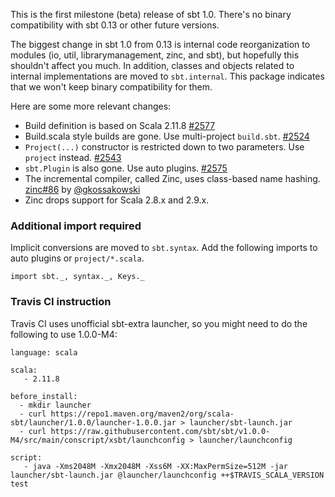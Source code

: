   [@eed3si9n]: https://github.com/eed3si9n
  [@gkossakowski]: https://github.com/gkossakowski
  [@dwijnand]: http://github.com/dwijnand
  [@Duhemm]: https://github.com/Duhemm
  [@jsuereth]: https://github.com/jsuereth
  [86]: https://github.com/sbt/zinc/pull/86
  [2577]: https://github.com/sbt/sbt/pull/2577
  [2575]: https://github.com/sbt/sbt/pull/2575
  [2543]: https://github.com/sbt/sbt/pull/2543
  [2524]: https://github.com/sbt/sbt/pull/2524

This is the first milestone (beta) release of sbt 1.0.
There's no binary compatibility with sbt 0.13 or other future versions.

The biggest change in sbt 1.0 from 0.13 is internal code reorganization to modules
(io, util, librarymanagement, zinc, and sbt), but hopefully this shouldn't affect you much.
In addition, classes and objects related to internal implementations are moved to `sbt.internal`.
This package indicates that we won't keep binary compatibility for them.

Here are some more relevant changes:

- Build definition is based on Scala 2.11.8 [#2577][2577]
- Build.scala style builds are gone. Use multi-project `build.sbt`. [#2524][2524]
- `Project(...)` constructor is restricted down to two parameters. Use `project` instead. [#2543][2543]
- `sbt.Plugin` is also gone. Use auto plugins. [#2575][2575]
- The incremental compiler, called Zinc, uses class-based name hashing. [zinc#86][86] by [@gkossakowski][@gkossakowski]
- Zinc drops support for Scala 2.8.x and 2.9.x.

### Additional import required

Implicit conversions are moved to `sbt.syntax`. Add the following imports to auto plugins
or `project/*.scala`.

    import sbt._, syntax._, Keys._

### Travis CI instruction

Travis CI uses unofficial sbt-extra launcher, so you might need to do the following to use 1.0.0-M4:

    language: scala

    scala:
       - 2.11.8

    before_install:
      - mkdir launcher
      - curl https://repo1.maven.org/maven2/org/scala-sbt/launcher/1.0.0/launcher-1.0.0.jar > launcher/sbt-launch.jar
      - curl https://raw.githubusercontent.com/sbt/sbt/v1.0.0-M4/src/main/conscript/xsbt/launchconfig > launcher/launchconfig

    script:
       - java -Xms2048M -Xmx2048M -Xss6M -XX:MaxPermSize=512M -jar launcher/sbt-launch.jar @launcher/launchconfig ++$TRAVIS_SCALA_VERSION test
